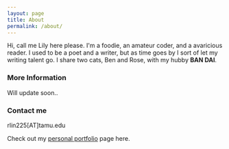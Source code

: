 ```yaml
---
layout: page
title: About
permalink: /about/
---
```


Hi, call me Lily here please. I'm a foodie, an amateur coder, and a avaricious reader. I used to be a poet and a writer, but as time goes by I sort of let my writing talent go. I share two cats, Ben and Rose, with my hubby **BAN DAI**.

### More Information

Will update soon..

### Contact me

rlin225[AT]tamu.edu

Check out my [personal portfolio](http://people.tamu.edu/~rlin225) page here.
